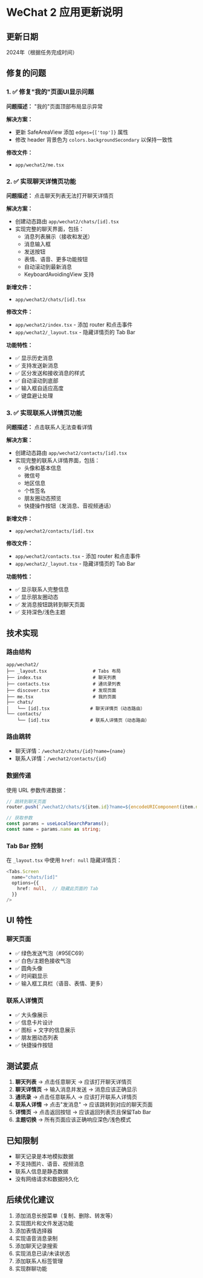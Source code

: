 # WeChat 2 应用更新说明

## 更新日期
2024年（根据任务完成时间）

## 修复的问题

### 1. ✅ 修复"我的"页面UI显示问题
**问题描述：** "我的"页面顶部布局显示异常

**解决方案：**
- 更新 SafeAreaView 添加 `edges={['top']}` 属性
- 修改 header 背景色为 `colors.backgroundSecondary` 以保持一致性

**修改文件：**
- `app/wechat2/me.tsx`

### 2. ✅ 实现聊天详情页功能
**问题描述：** 点击聊天列表无法打开聊天详情页

**解决方案：**
- 创建动态路由 `app/wechat2/chats/[id].tsx`
- 实现完整的聊天界面，包括：
  - 消息列表展示（接收和发送）
  - 消息输入框
  - 发送按钮
  - 表情、语音、更多功能按钮
  - 自动滚动到最新消息
  - KeyboardAvoidingView 支持

**新增文件：**
- `app/wechat2/chats/[id].tsx`

**修改文件：**
- `app/wechat2/index.tsx` - 添加 router 和点击事件
- `app/wechat2/_layout.tsx` - 隐藏详情页的 Tab Bar

**功能特性：**
- ✅ 显示历史消息
- ✅ 支持发送新消息
- ✅ 区分发送和接收消息的样式
- ✅ 自动滚动到底部
- ✅ 输入框自适应高度
- ✅ 键盘避让处理

### 3. ✅ 实现联系人详情页功能
**问题描述：** 点击联系人无法查看详情

**解决方案：**
- 创建动态路由 `app/wechat2/contacts/[id].tsx`
- 实现完整的联系人详情界面，包括：
  - 头像和基本信息
  - 微信号
  - 地区信息
  - 个性签名
  - 朋友圈动态预览
  - 快捷操作按钮（发消息、音视频通话）

**新增文件：**
- `app/wechat2/contacts/[id].tsx`

**修改文件：**
- `app/wechat2/contacts.tsx` - 添加 router 和点击事件
- `app/wechat2/_layout.tsx` - 隐藏详情页的 Tab Bar

**功能特性：**
- ✅ 显示联系人完整信息
- ✅ 显示朋友圈动态
- ✅ 发消息按钮跳转到聊天页面
- ✅ 支持深色/浅色主题

## 技术实现

### 路由结构
```
app/wechat2/
├── _layout.tsx                 # Tabs 布局
├── index.tsx                   # 聊天列表
├── contacts.tsx                # 通讯录列表
├── discover.tsx                # 发现页面
├── me.tsx                      # 我的页面
├── chats/
│   └── [id].tsx               # 聊天详情页（动态路由）
└── contacts/
    └── [id].tsx               # 联系人详情页（动态路由）
```

### 路由跳转
- 聊天详情：`/wechat2/chats/{id}?name={name}`
- 联系人详情：`/wechat2/contacts/{id}`

### 数据传递
使用 URL 参数传递数据：
```typescript
// 跳转到聊天页面
router.push(`/wechat2/chats/${item.id}?name=${encodeURIComponent(item.name)}`);

// 获取参数
const params = useLocalSearchParams();
const name = params.name as string;
```

### Tab Bar 控制
在 `_layout.tsx` 中使用 `href: null` 隐藏详情页：
```typescript
<Tabs.Screen
  name="chats/[id]"
  options={{
    href: null,  // 隐藏此页面的 Tab
  }}
/>
```

## UI 特性

### 聊天页面
- ✅ 绿色发送气泡（#95EC69）
- ✅ 白色/主题色接收气泡
- ✅ 圆角头像
- ✅ 时间戳显示
- ✅ 输入框工具栏（语音、表情、更多）

### 联系人详情页
- ✅ 大头像展示
- ✅ 信息卡片设计
- ✅ 图标 + 文字的信息展示
- ✅ 朋友圈动态列表
- ✅ 快捷操作按钮

## 测试要点

1. **聊天列表** → 点击任意聊天 → 应该打开聊天详情页
2. **聊天详情页** → 输入消息并发送 → 消息应该正确显示
3. **通讯录** → 点击任意联系人 → 应该打开联系人详情页
4. **联系人详情** → 点击"发消息" → 应该跳转到对应的聊天页面
5. **详情页** → 点击返回按钮 → 应该返回列表页且保留Tab Bar
6. **主题切换** → 所有页面应该正确响应深色/浅色模式

## 已知限制

- 聊天记录是本地模拟数据
- 不支持图片、语音、视频消息
- 联系人信息是静态数据
- 没有网络请求和数据持久化

## 后续优化建议

1. 添加消息长按菜单（复制、删除、转发等）
2. 实现图片和文件发送功能
3. 添加表情选择器
4. 实现语音消息录制
5. 添加聊天记录搜索
6. 实现消息已读/未读状态
7. 添加联系人标签管理
8. 实现群聊功能
